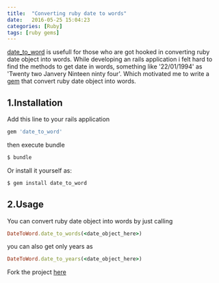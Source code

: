 ```yaml
---
title:  "Converting ruby date to words"
date:   2016-05-25 15:04:23
categories: [Ruby]
tags: [ruby gems]
---
```



[date_to_word](http://rubygems.org/date_to_word) is usefull for those who are got hooked in converting ruby date object into words. While developing an rails application i felt hard to find the methods to get date in words, something like '22/01/1994' as 'Twenty two Janvery Ninteen ninty four'. Which motivated me to write a [gem](http://rubygems.org/date_to_word) that convert ruby date object into words.

## 1.Installation

Add this line to your rails application

```ruby
gem 'date_to_word'
```

then execute bundle

```bash
$ bundle
```
Or install it yourself as:

```bash
$ gem install date_to_word
```


## 2.Usage

You can convert ruby date object into words by just calling

```ruby
DateToWord.date_to_words(<date_object_here>)
```

you can also get only years as 

```ruby
DateToWord.date_to_years(<date_object_here>)
```

Fork the project [here](http://github.com/nidhinnambiar/date_to_word) 

